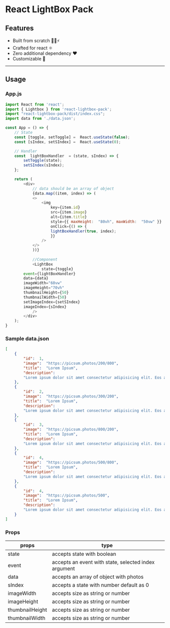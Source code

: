 # React LightBox Pack
## Features
- Built from scratch 👨‍💻⚡
- Crafted for react ⚛
- Zero additional dependency ❤
- Customizable 🎨
<hr />

## Usage

### App.js

```javascript
import React from 'react';
import { Lightbox } from 'react-lightbox-pack';
import "react-lightbox-pack/dist/index.css";
import data from './data.json';

const App = () => {
	// State
	const [toggle, setToggle] =  React.useState(false);
	const [sIndex, setSIndex] =  React.useState(0);

	// Handler
	const  lightBoxHandler  = (state, sIndex) => {
		setToggle(state);
		setSIndex(sIndex);
	};

	return (
		<div>
			// data should be an array of object
			{data.map((item, index) => (
			<>
				<img
					key={item.id}
					src={item.image}
					alt={item.title}
					style={{ maxHeight:  "80vh", maxWidth:  "50vw" }}
					onClick={() => {
					lightBoxHandler(true, index);
					}}
				/>
			</>
			))}
			
			//Component
			<LightBox
				state={toggle}
        event={lightBoxHandler}
        data={data}
        imageWidth="60vw"
        imageHeight="70vh"
        thumbnailHeight={50}
        thumbnailWidth={50}
        setImageIndex={setSIndex}
        imageIndex={sIndex}
			/>
		</div>
	);
}
```

### Sample data.json

```json
[
	{
		"id":  1,
		"image":  "https://picsum.photos/200/800",
		"title":  "Lorem Ipsum",
		"description":
		"Lorem ipsum dolor sit amet consectetur adipisicing elit. Eos assumenda, velit explicabo non at consequuntur accusamus hic optio alias error nisi sunt sint veniam aperiam similique dolor fugit itaque minima!"
	},
	{
		"id":  2,
		"image":  "https://picsum.photos/300/200",
		"title":  "Lorem Ipsum",
		"description":
		"Lorem ipsum dolor sit amet consectetur adipisicing elit. Eos assumenda, velit explicabo non at consequuntur accusamus hic optio alias error nisi sunt sint veniam aperiam similique dolor fugit itaque minima!"
	},
	{
		"id":  3,
		"image":  "https://picsum.photos/800/200",
		"title":  "Lorem Ipsum",
		"description":
		"Lorem ipsum dolor sit amet consectetur adipisicing elit. Eos assumenda, velit explicabo non at consequuntur accusamus hic optio alias error nisi sunt sint veniam aperiam similique dolor fugit itaque minima!"
	},
	{
		"id":  4,
		"image":  "https://picsum.photos/500/800",
		"title":  "Lorem Ipsum",
		"description":
		"Lorem ipsum dolor sit amet consectetur adipisicing elit. Eos assumenda, velit explicabo non at consequuntur accusamus hic optio alias error nisi sunt sint veniam aperiam similique dolor fugit itaque minima!"
	},
	{
		"id":  4,
		"image":  "https://picsum.photos/500",
		"title":  "Lorem Ipsum",
		"description":
		"Lorem ipsum dolor sit amet consectetur adipisicing elit. Eos assumenda, velit explicabo non at consequuntur accusamus hic optio alias error nisi sunt sint veniam aperiam similique dolor fugit itaque minima!"
	}
]
```

### Props

|props|type|
|--|--|
|state| accepts state with boolean|
|event| accepts an event with state, selected index argument|
|data| accepts an array of object with photos|
|sIndex|accepts a state with number default as 0|
|imageWidth|accepts size as string or number|
|imageHeight|accepts size as string or number|
|thumbnailHeight|accepts size as string or number|
|thumbnailWidth|accepts size as string or number|
